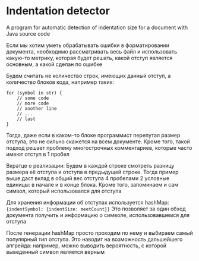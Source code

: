 # Indentation detector
A program for automatic detection of indentation size for a document with Java source code


Если мы хотим уметь обрабатывать ошибки в форматировании документа, необходимо рассматривать весь файл и использовать
какую-то метрику, которая будет решать, какой отступ является основным, а какой сделан по ошибке

Будем считать не количество строк, имеющих данный отступ, а количество блоков кода, например таких:
```
for (symbol in str) {
    // some code
    // more code
    // another line
    // ...
    // last
}
```
Тогда, даже если в каком-то блоке программист перепутал размер отступа, это не сильно скажется на всем документе.
Кроме того, такой подход решает проблему многострочных комментариев, которые часто имеют отступ в 1 пробел

Вкратце о реализации:
  Будем в каждой строке смотреть разницу размера её отступа и отступа в предыдущей строке. Тогда пример выше даст вклад
  в общий вес отступа 4 пробелами 2 условные единицы: в начале и в конце блока. Кроме того, запоминаем и сам символ,
  который использовался для отступа

  Для хранения информации об отступах используется hashMap: `{indentSymbol: {indentSize: meetCount}}`
  Это позволяет за один обход документа получить и информацию о символе, использовавшемся для отступа

  После генерации hashMap просто проходим по нему и выбираем самый популярный тип отступа. Это наводит на возможность
  дальшейшего апгрейда: например, можно выводить вероятность, с которой выведенный символ является верным

